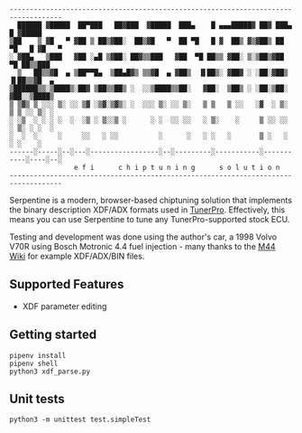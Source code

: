 ```
-----------------------------------------------------------------------------------
  ██████ ▓█████  ██▀███   ██▓███  ▓█████  ███▄    █ ▄▄▄█████▓ ██▓ ███▄    █ ▓█████ 
▒██    ▒ ▓█   ▀ ▓██ ▒ ██▒▓██░  ██▒▓█   ▀  ██ ▀█   █ ▓  ██▒ ▓▒▓██▒ ██ ▀█   █ ▓█   ▀ 
░ ▓██▄   ▒███   ▓██ ░▄█ ▒▓██░ ██▓▒▒███   ▓██  ▀█ ██▒▒ ▓██░ ▒░▒██▒▓██  ▀█ ██▒▒███   
  ▒   ██▒▒▓█  ▄ ▒██▀▀█▄  ▒██▄█▓▒ ▒▒▓█  ▄ ▓██▒  ▐▌██▒░ ▓██▓ ░ ░██░▓██▒  ▐▌██▒▒▓█  ▄ 
▒██████▒▒░▒████▒░██▓ ▒██▒▒██▒ ░  ░░▒████▒▒██░   ▓██░  ▒██▒ ░ ░██░▒██░   ▓██░░▒████▒
▒ ▒▓▒ ▒ ░░░ ▒░ ░░ ▒▓ ░▒▓░▒▓▒░ ░  ░░░ ▒░ ░░ ▒░   ▒ ▒   ▒ ░░   ░▓  ░ ▒░   ▒ ▒ ░░ ▒░ ░
░ ░▒  ░ ░ ░ ░  ░  ░▒ ░ ▒░░▒ ░      ░ ░  ░░ ░░   ░ ▒░    ░     ▒ ░░ ░░   ░ ▒░ ░ ░  ░
░  ░  ░     ░     ░░   ░ ░░          ░      ░   ░ ░   ░       ▒ ░   ░   ░ ░    ░   
------░-----░--░---░-----------------░--░---------░-----------░-----------░----░--░
                e f i      c h i p t u n i n g      s o l u t i o n
-----------------------------------------------------------------------------------
```
Serpentine is a modern, browser-based chiptuning solution that implements the
binary description XDF/ADX formats used in [TunerPro](https://tunerpro.net/).
Effectively, this means you can use Serpentine to tune any TunerPro-supported stock
ECU. 

Testing and development was done using the author's car, a 1998 Volvo V70R using
Bosch Motronic 4.4 fuel injection - many thanks to the [M44 Wiki](https://m44.fandom.com/wiki/M44_Wiki) for example XDF/ADX/BIN files.

## Supported Features
- XDF parameter editing

## Getting started
    pipenv install
    pipenv shell
    python3 xdf_parse.py

## Unit tests
    python3 -m unittest test.simpleTest
